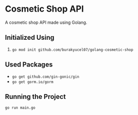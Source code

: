 # Cosmetic Shop API
A cosmetic shop API made using Golang.

## Initialized Using
1. `go mod init github.com/burakyucel07/golang-cosmetic-shop`

## Used Packages
* `go get github.com/gin-gonic/gin`
* `go get gorm.io/gorm`

## Running the Project
`go run main.go`

